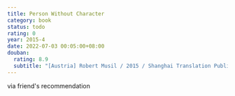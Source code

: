 ```yaml
---
title: Person Without Character
category: book
status: todo
rating: 0
year: 2015-4
date: 2022-07-03 00:05:00+08:00
douban:
  rating: 8.9
  subtitle: "[Austria] Robert Musil / 2015 / Shanghai Translation Publishing House"
---
```


via friend's recommendation

